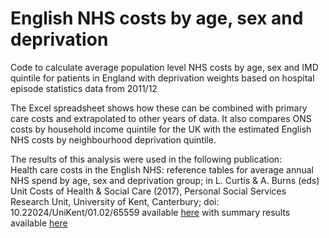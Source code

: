 # English NHS costs by age, sex and deprivation

Code to calculate average population level NHS costs by age, sex and IMD quintile for patients in England with deprivation weights based on hospital episode statistics data from 2011/12

The Excel spreadsheet shows how these can be combined with primary care costs and extrapolated to other years of data. It also compares ONS costs by household income quintile for the UK with the estimated English NHS costs by neighbourhood deprivation quintile.

The results of this analysis were used in the following publication:  
Health care costs in the English NHS: reference tables for average annual NHS spend by age, sex and deprivation group; in L. Curtis & A. Burns (eds) Unit Costs of Health & Social Care (2017), Personal Social Services Research Unit, University of Kent, Canterbury; doi: 10.22024/UniKent/01.02/65559 available [here](https://www.pssru.ac.uk/pub/uc/uc2017/asaria.pdf) with summary results available [here](https://www.pssru.ac.uk/pub/uc/uc2017/Miqdad-Asaria-results-tables.xlsx)
